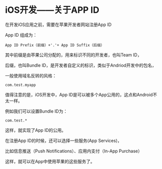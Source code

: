 iOS开发——关于APP ID
===================

在开发iOS应用之前，需要在苹果开发者网站注册App ID 

App ID 组成为： 

    App ID Prefix（前缀）+'.'+ App ID Suffix（后缀） 

其中前缀是由苹果公司分配的，用来标识不同的开发者，也叫Team ID， 

后缀，也叫Bundle ID，是开发者自定义的标识，类似于Andriod开发中的包名， 

一般使用域名反转的风格： 

    com.test.myapp

值得注意的是，iOS开发中，App ID是可以被多个App公用的，这点和Android不太一样。 

例如我们可以设置Bundle ID为： 

    com.test.*

这样，就实现了App ID的公用。 

在注册App ID的时候，还可以选择一些服务(App Services)， 

比如信息推送（Push Notifications）、应用内支付（In-App Purchase） 

这样，就可以在App中使用苹果的这些服务了。
